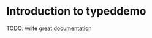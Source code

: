 # Introduction to typeddemo

TODO: write [great documentation](http://jacobian.org/writing/what-to-write/)
